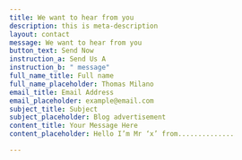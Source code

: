 ```yaml
---
title: We want to hear from you
description: this is meta-description
layout: contact
message: We want to hear from you
button_text: Send Now
instruction_a: Send Us A
instruction_b: " message"
full_name_title: Full name
full_name_placeholder: Thomas Milano
email_title: Email Address
email_placeholder: example@email.com
subject_title: Subject
subject_placeholder: Blog advertisement
content_title: Your Message Here
content_placeholder: Hello I’m Mr ‘x’ from..............

---
```

